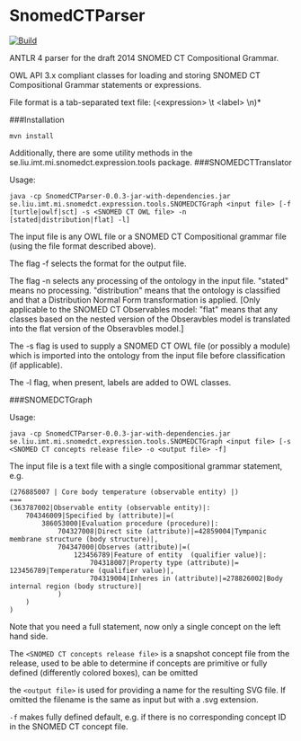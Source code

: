 SnomedCTParser
==============

[![Build](https://travis-ci.org/danka74/SnomedCTParser.png)](https://travis-ci.org/danka74/SnomedCTParser)

ANTLR 4 parser for the draft 2014 SNOMED CT Compositional Grammar.

OWL API 3.x compliant classes for loading and storing SNOMED CT Compositional Grammar statements or expressions.

File format is a tab-separated text file:
(\<expression> \t \<label> \n)*

###Installation

```
mvn install
```
Additionally, there are some utility methods in the se.liu.imt.mi.snomedct.expression.tools package.
###SNOMEDCTTranslator

Usage:
```
java -cp SnomedCTParser-0.0.3-jar-with-dependencies.jar se.liu.imt.mi.snomedct.expression.tools.SNOMEDCTGraph <input file> [-f [turtle|owlf|sct] -s <SNOMED CT OWL file> -n [stated|distribution|flat] -l]
```

The input file is any OWL file or a SNOMED CT Compositional grammar file (using the file format described above).

The flag -f selects the format for the output file.

The flag -n selects any processing of the ontology in the input file. "stated" means no processing. "distribution" means that the ontology is classified and that a Distribution Normal Form transformation is applied. [Only applicable to the SNOMED CT Observables model: "flat" means that any classes based on the nested version of the Obseravbles model is translated into the flat version of the Obseravbles model.]

The -s flag is used to supply a SNOMED CT OWL file (or possibly a module) which is imported into the ontology from the input file before classification (if applicable).

The -l flag, when present, labels are added to OWL classes.

###SNOMEDCTGraph

Usage:
```
java -cp SnomedCTParser-0.0.3-jar-with-dependencies.jar se.liu.imt.mi.snomedct.expression.tools.SNOMEDCTGraph <input file> [-s <SNOMED CT concepts release file> -o <output file> -f]
```
The input file is a text file with a single compositional grammar statement, e.g.
```
(276885007 | Core body temperature (observable entity) |)
===
(363787002|Observable entity (observable entity)|:
    704346009|Specified by (attribute)|=(
        386053000|Evaluation procedure (procedure)|:
            704327008|Direct site (attribute)|=42859004|Tympanic membrane structure (body structure)|,
            704347000|Observes (attribute)|=(
                123456789|Feature of entity  (qualifier value)|:
                    704318007|Property type (attribute)|= 123456789|Temperature (qualifier value)|,
                    704319004|Inheres in (attribute)|=278826002|Body internal region (body structure)|
            )
    )
)
```
Note that you need a full statement, now only a single concept on the left hand side.

The `<SNOMED CT concepts release file>` is a snapshot concept file from the release, used to be able to determine if concepts are primitive or fully defined (differently colored boxes), can be omitted

the `<output file>` is used for providing a name for the resulting SVG file. If omitted the filename is the same as input but with a .svg extension.

`-f` makes fully defined default, e.g. if there is no corresponding concept ID in the SNOMED CT concept file.
